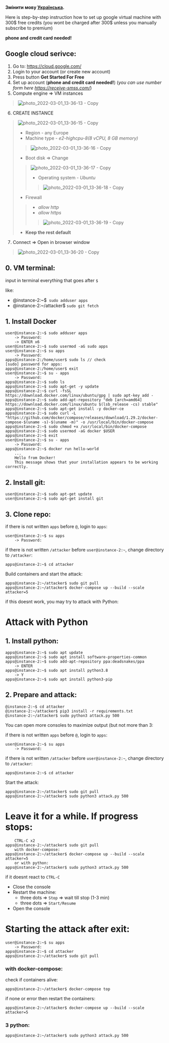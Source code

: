**Змінити мову [Українська](README.md).**

Here is step-by-step instruction how to set up google virtual machine with 300$ free credits (you wont be charged after 300$ unless you manually subscribe to premium)

**phone and credit card needed!**

## Google cloud serivce:
1. Go to: https://cloud.google.com/
2. Login to your account (or create new account)
3. Press button **Get Started For Free**
4. Set up account (**phone and credit card needed!**) (*you can use number form here https://receive-smss.com/*)
5. Compute engine => VM instances 
> ![photo_2022-03-01_13-36-13 - Copy](https://user-images.githubusercontent.com/98760727/157469549-dd85283d-26dc-4b70-940c-88d32f28080b.jpg)

6. CREATE INSTANCE
> ![photo_2022-03-01_13-36-15 - Copy](https://user-images.githubusercontent.com/98760727/157469573-e372ad5b-e8ef-48ce-815a-f50f81678858.jpg)
> - Region - any Europe
> - Machine type - *e2-highcpu-8(8 vCPU, 8 GB memory)*
>> ![photo_2022-03-01_13-36-16 - Copy](https://user-images.githubusercontent.com/98760727/157469599-584882e3-497d-4ed4-8b12-49c6d192dc17.jpg)
> - Boot disk => Change 
>> ![photo_2022-03-01_13-36-17 - Copy](https://user-images.githubusercontent.com/98760727/157469618-0e539d2f-41ad-40dc-a6af-eeb62dbaf0a1.jpg)
>> - Operating system - *Ubuntu*
>>> ![photo_2022-03-01_13-36-18 - Copy](https://user-images.githubusercontent.com/98760727/157469648-17521ca3-60f9-4551-9a23-1827df39c83f.jpg)
> - Firewall 
>>	- *allow http*
>>	- *allow https*
>>> ![photo_2022-03-01_13-36-19 - Copy](https://user-images.githubusercontent.com/98760727/157469677-c782156a-0fde-439f-931e-745547c732eb.jpg)
>
> - **Keep the rest default**

7. Connect => Open in browser window
> ![photo_2022-03-01_13-36-20 - Copy](https://user-images.githubusercontent.com/98760727/157469700-3912dbcd-1438-47ee-984f-d459b639c12d.jpg)


## 0. VM terminal:
input in terminal everything that goes after `$`

like:
- @instance-2:~$` sudo adduser apps`
- @instance-2:~/attacker$ `sudo git fetch`


## 1. Install Docker
     

    user@instance-2:~$ sudo adduser apps
    	-> Password:
    	-> ENTER x6
    user@instance-2:~$ sudo usermod -aG sudo apps
    user@instance-2:~$ su apps
    	-> Password:
    apps@instance-2:/home/user$ sudo ls // check
    [sudo] password for apps:
    apps@instance-2:/home/user$ exit
    user@instance-2:~$ su - apps
    	-> Password:
    apps@instance-2:~$ sudo ls
    apps@instance-2:~$ sudo apt-get -y update
    apps@instance-2:~$ curl -fsSL https://download.docker.com/linux/ubuntu/gpg | sudo apt-key add -
    apps@instance-2:~$ sudo add-apt-repository "deb [arch=amd64] https://download.docker.com/linux/ubuntu $(lsb_release -cs) stable"
    apps@instance-2:~$ sudo apt-get install -y docker-ce
    apps@instance-2:~$ sudo curl -L "https://github.com/docker/compose/releases/download/1.29.2/docker-compose-$(uname -s)-$(uname -m)" -o /usr/local/bin/docker-compose
    apps@instance-2:~$ sudo chmod +x /usr/local/bin/docker-compose
    apps@instance-2:~$ sudo usermod -aG docker $USER
    apps@instance-2:~$ exit
    user@instance-2:~$ su - apps
    	-> Password:
    apps@instance-2:~$ docker run hello-world
    	...
    	Hello from Docker!
    	This message shows that your installation appears to be working correctly.

## 2. Install git:

    user@instance-2:~$ sudo apt-get update
    user@instance-2:~$ sudo apt-get install git
    
## 3. Clone repo:

if there is not written `apps` before  `@`, login to `apps`:

    user@instance-2:~$ su apps
    	-> Password: 
	
if there is not written `/attacker` before  `user@instance-2:~`, change directory to `/attacker`:

    apps@instance-2:~$ cd attacker
		

Build containers and start the attack:

    apps@instance-2:~/attacker$ sudo git pull
    apps@instance-2:~/attacker$ docker-compose up --build --scale attacker=5


if this doesnt work, you may try to attack with Python:


# Attack with Python
## 1. Install python:

    apps@instance-2:~$ sudo apt update
    apps@instance-2:~$ sudo apt install software-properties-common
    apps@instance-2:~$ sudo add-apt-repository ppa:deadsnakes/ppa
    	-> ENTER
    apps@instance-2:~$ sudo apt install python3.8
    	-> Y
    apps@instance-2:~$ sudo apt install python3-pip

## 2. Prepare and attack:

    @instance-2:~$ cd attacker
    @instance-2:~/attacker$ pip3 install -r requirements.txt
    @instance-2:~/attacker$ sudo python3 attack.py 500

You can open more consoles to maximize output (but not more than 3:

if there is not written `apps` before  `@`, login to `apps`:

    user@instance-2:~$ su apps
    	-> Password: 
	
if there is not written `/attacker` before  `user@instance-2:~`, change directory to `/attacker`:

    apps@instance-2:~$ cd attacker
				
Start the attack:

    apps@instance-2:~/attacker$ sudo git pull
    apps@instance-2:~/attacker$ sudo python3 attack.py 500
    

# Leave it for a while. If progress stops:

		СTRL-C x2
    apps@instance-2:~/attacker$ sudo git pull
    	with docker-compose:
    apps@instance-2:~/attacker$ docker-compose up --build --scale attacker=5
    	or with python:
    apps@instance-2:~/attacker$ sudo python3 attack.py 500
    
if it doesnt react to `CTRL-C`

- Close the console
- Restart the machine:
	- three dots => `Stop` => wait till stop (1-3 min)
	- three dots => `Start/Resume`
- Open the console

# Starting the attack after exit:

	user@instance-2:~$ su apps
    	-> Password: 
    apps@instance-2:~$ cd attacker
    apps@instance-2:~/attacker$ sudo git pull
	
### with docker-compose:

check if containers alive:
	
	apps@instance-2:~/attacker$ docker-compose top
	
if none or error then restart the containers:

    apps@instance-2:~/attacker$ docker-compose up --build --scale attacker=5
	
### З python:

    apps@instance-2:~/attacker$ sudo python3 attack.py 500
	
	
